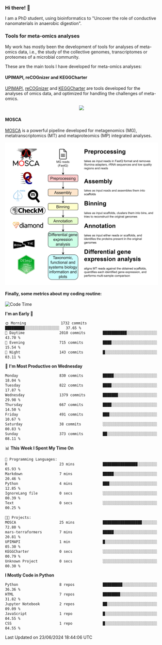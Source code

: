 ### Hi there! 👋

I am a PhD student, using bioinformatics to "Uncover the role of conductive nanomaterials in anaerobic digestion".

### Tools for meta-omics analyses

My work has mostly been the development of tools for analyses of meta-omics data, i.e., the study of the collective genomes, transcriptomes or proteomes of a microbial community.

These are the main tools I have developed for meta-omics analyses:

#### UPIMAPI, reCOGnizer and KEGGCharter

[UPIMAPI](https://github.com/iquasere/UPIMAPI), [reCOGnizer](https://github.com/iquasere/reCOGnizer) and [KEGGCharter](https://github.com/iquasere/KEGGCharter) are tools developed for the analyses of omics data, and optimized for handling the challenges of meta-omics.

<p align="center">
    <img src="assets/annotation_paper.png">
</p>

#### MOSCA

[MOSCA](https://github.com/iquasere/MOSCA) is a powerful pipeline developed for metagenomics (MG), metatranscriptomics (MT) and metaproteomics (MP) integrated analyses.

<p align="center">
    <img src="assets/mosca_workflow.png" align="center" width="700">
</p>


#### Finally, some metrics about my coding routine:

<!--START_SECTION:waka-->
![Code Time](http://img.shields.io/badge/Code%20Time-842%20hrs%2037%20mins-blue)

**I'm an Early 🐤** 

```text
🌞 Morning                1732 commits        █████████░░░░░░░░░░░░░░░░   37.65 % 
🌆 Daytime                2010 commits        ███████████░░░░░░░░░░░░░░   43.70 % 
🌃 Evening                715 commits         ████░░░░░░░░░░░░░░░░░░░░░   15.54 % 
🌙 Night                  143 commits         █░░░░░░░░░░░░░░░░░░░░░░░░   03.11 % 
```
📅 **I'm Most Productive on Wednesday** 

```text
Monday                   830 commits         █████░░░░░░░░░░░░░░░░░░░░   18.04 % 
Tuesday                  822 commits         ████░░░░░░░░░░░░░░░░░░░░░   17.87 % 
Wednesday                1379 commits        ███████░░░░░░░░░░░░░░░░░░   29.98 % 
Thursday                 667 commits         ████░░░░░░░░░░░░░░░░░░░░░   14.50 % 
Friday                   491 commits         ███░░░░░░░░░░░░░░░░░░░░░░   10.67 % 
Saturday                 38 commits          ░░░░░░░░░░░░░░░░░░░░░░░░░   00.83 % 
Sunday                   373 commits         ██░░░░░░░░░░░░░░░░░░░░░░░   08.11 % 
```


📊 **This Week I Spent My Time On** 

```text
💬 Programming Languages: 
R                        23 mins             ████████████████░░░░░░░░░   65.93 % 
Markdown                 7 mins              █████░░░░░░░░░░░░░░░░░░░░   20.46 % 
Python                   4 mins              ███░░░░░░░░░░░░░░░░░░░░░░   12.85 % 
IgnoreLang file          0 secs              ░░░░░░░░░░░░░░░░░░░░░░░░░   00.39 % 
Text                     0 secs              ░░░░░░░░░░░░░░░░░░░░░░░░░   00.25 % 

🐱‍💻 Projects: 
MOSCA                    25 mins             ██████████████████░░░░░░░   72.80 % 
mars-terraformers        7 mins              █████░░░░░░░░░░░░░░░░░░░░   20.81 % 
UPIMAPI                  1 min               █░░░░░░░░░░░░░░░░░░░░░░░░   05.30 % 
KEGGCharter              0 secs              ░░░░░░░░░░░░░░░░░░░░░░░░░   00.79 % 
Unknown Project          0 secs              ░░░░░░░░░░░░░░░░░░░░░░░░░   00.30 % 
```

**I Mostly Code in Python** 

```text
Python                   8 repos             █████████░░░░░░░░░░░░░░░░   36.36 % 
HTML                     7 repos             ████████░░░░░░░░░░░░░░░░░   31.82 % 
Jupyter Notebook         2 repos             ██░░░░░░░░░░░░░░░░░░░░░░░   09.09 % 
JavaScript               1 repo              █░░░░░░░░░░░░░░░░░░░░░░░░   04.55 % 
CSS                      1 repo              █░░░░░░░░░░░░░░░░░░░░░░░░   04.55 % 
```




 Last Updated on 23/06/2024 18:44:06 UTC
<!--END_SECTION:waka-->

